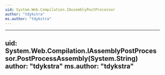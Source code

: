 ```yaml
---
uid: System.Web.Compilation.IAssemblyPostProcessor
author: "tdykstra"
ms.author: "tdykstra"
---
```


---
uid: System.Web.Compilation.IAssemblyPostProcessor.PostProcessAssembly(System.String)
author: "tdykstra"
ms.author: "tdykstra"
---
